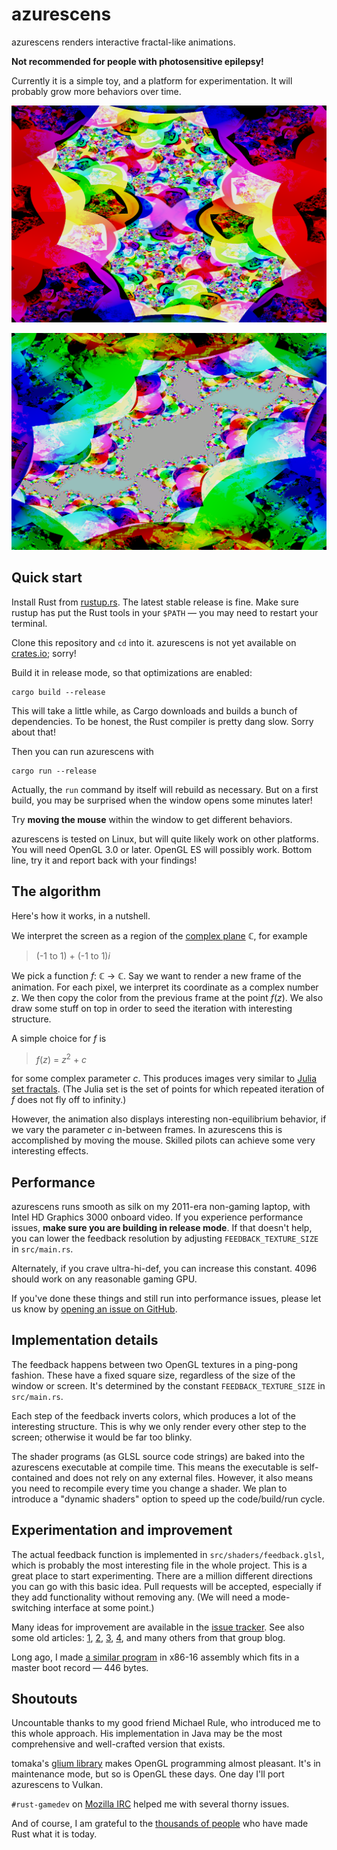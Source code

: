 # azurescens

azurescens renders interactive fractal-like animations.

**Not recommended for people with photosensitive epilepsy!**

Currently it is a simple toy, and a platform for experimentation. It will
probably grow more behaviors over time.

![Screenshot 1](assets/screenshots/shot1.png)

![Screenshot 2](assets/screenshots/shot2.png)


## Quick start

Install Rust from [rustup.rs](https://rustup.rs/). The latest stable release is
fine. Make sure rustup has put the Rust tools in your `$PATH` — you may need
to restart your terminal.

Clone this repository and `cd` into it. azurescens is not yet available on
[crates.io](https://crates.io/); sorry!

Build it in release mode, so that optimizations are enabled:

    cargo build --release

This will take a little while, as Cargo downloads and builds a bunch of
dependencies. To be honest, the Rust compiler is pretty dang slow. Sorry about
that!

Then you can run azurescens with

    cargo run --release

Actually, the `run` command by itself will rebuild as necessary. But on a first
build, you may be surprised when the window opens some minutes later!

Try **moving the mouse** within the window to get different behaviors.

azurescens is tested on Linux, but will quite likely work on other platforms.
You will need OpenGL 3.0 or later. OpenGL ES will possibly work. Bottom line,
try it and report back with your findings!


## The algorithm

Here's how it works, in a nutshell.

We interpret the screen as a region of the [complex plane] ℂ, for example

> (-1 to 1) + (-1 to 1)*i*

We pick a function *f*: ℂ → ℂ. Say we want to render a new frame of the
animation. For each pixel, we interpret its coordinate as a complex number *z*.
We then copy the color from the previous frame at the point *f*(*z*). We also
draw some stuff on top in order to seed the iteration with interesting
structure.

A simple choice for *f* is

> *f*(*z*) = *z*<sup>2</sup> + *c*

for some complex parameter *c*. This produces images very similar to [Julia set
fractals]. (The Julia set is the set of points for which repeated iteration of
*f* does not fly off to infinity.)

However, the animation also displays interesting non-equilibrium behavior, if
we vary the parameter *c* in-between frames. In azurescens this is accomplished
by moving the mouse. Skilled pilots can achieve some very interesting effects.

[complex plane]: https://en.wikipedia.org/wiki/Complex_plane
[Julia set fractals]: https://en.wikipedia.org/wiki/Julia_set


## Performance

azurescens runs smooth as silk on my 2011-era non-gaming laptop, with Intel HD
Graphics 3000 onboard video. If you experience performance issues, **make sure
you are building in release mode**. If that doesn't help, you can lower the
feedback resolution by adjusting `FEEDBACK_TEXTURE_SIZE` in `src/main.rs`.

Alternately, if you crave ultra-hi-def, you can increase this constant. 4096
should work on any reasonable gaming GPU.

If you've done these things and still run into performance issues, please let
us know by [opening an issue on GitHub][issue].


## Implementation details

The feedback happens between two OpenGL textures in a ping-pong fashion. These
have a fixed square size, regardless of the size of the window or screen. It's
determined by the constant `FEEDBACK_TEXTURE_SIZE` in `src/main.rs`.

Each step of the feedback inverts colors, which produces a lot of the
interesting structure. This is why we only render every other step to the
screen; otherwise it would be far too blinky.

The shader programs (as GLSL source code strings) are baked into the azurescens
executable at compile time. This means the executable is self-contained and
does not rely on any external files. However, it also means you need to
recompile every time you change a shader. We plan to introduce a "dynamic
shaders" option to speed up the code/build/run cycle.


## Experimentation and improvement

The actual feedback function is implemented in `src/shaders/feedback.glsl`,
which is probably the most interesting file in the whole project. This is a
great place to start experimenting. There are a million different directions
you can go with this basic idea. Pull requests will be accepted, especially if
they add functionality without removing any. (We will need a mode-switching
interface at some point.)

Many ideas for improvement are available in the [issue tracker][issue]. See
also some old articles:
[1](http://wealoneonearth.blogspot.com/2007/09/more-fractal-video-feedback.html),
[2](http://wealoneonearth.blogspot.com/2007/09/more-screenshots.html),
[3](http://wealoneonearth.blogspot.com/2008/01/ezeiz-c_24.html),
[4](http://wealoneonearth.blogspot.com/2008/01/ezeiz-c.html), and many others
from that group blog.

Long ago, I made [a similar program][phosphene] in x86-16 assembly which fits
in a master boot record — 446 bytes.

[phosphene]: https://github.com/kmcallister/phosphene


## Shoutouts

Uncountable thanks to my good friend Michael Rule, who introduced me to this
whole approach. His implementation in Java may be the most comprehensive and
well-crafted version that exists.

tomaka's [glium library](https://crates.io/crates/glium) makes OpenGL
programming almost pleasant. It's in maintenance mode, but so is OpenGL these
days. One day I'll port azurescens to Vulkan.

`#rust-gamedev` on [Mozilla IRC](https://wiki.mozilla.org/IRC) helped me with
several thorny issues.

And of course, I am grateful to the [thousands of
people](https://thanks.rust-lang.org/rust/all-time) who have made Rust what it
is today.

[issue]: https://github.com/kmcallister/azurescens/issues
